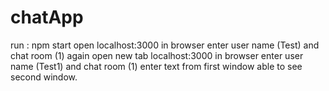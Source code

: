 # chatApp
run : npm start
open localhost:3000 in browser enter user name (Test) and chat room (1)
again open new tab localhost:3000 in browser enter user name (Test1) and chat room (1)
enter text from first window able to see second window.
